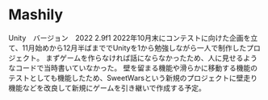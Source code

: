 # Mashily
Unity　バージョン　2022 2.9f1
2022年10月末にコンテストに向けた企画を立て、11月始めから12月半ばまででUnityを1から勉強しながら一人で制作したプロジェクト。
まずゲームを作らなければ話にならなかったため、人に見せるようなコードで当時書いていなかった。
壁を留まる機能や滑らかに移動する機能のテストとしても機能したため、SweetWarsという新規のプロジェクトに壁走り機能などを改良して新規にゲームを引き継いで作成する予定。
